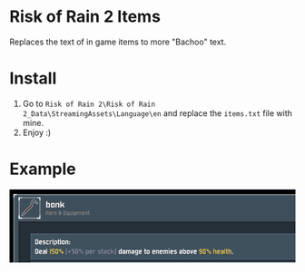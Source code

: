 # Risk of Rain 2 Items
Replaces the text of in game items to more "Bachoo" text.


# Install
1. Go to `Risk of Rain 2\Risk of Rain 2_Data\StreamingAssets\Language\en` and replace the `items.txt` file with mine.
2. Enjoy :)

# Example
![bonk](bonk.png)
